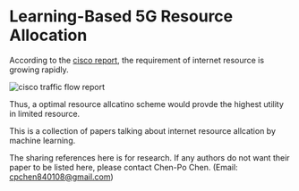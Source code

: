 # Learning-Based 5G Resource Allocation

According to the [cisco report](https://www.cisco.com/c/en/us/solutions/service-provider/visual-networking-index-vni/index.html?CAMPAIGN=MobileVNI2015&COUNTRY_SITE=us&POSITION=PR&REFERRING_SITE=SocialMedia&CREATIVE=PR+to+VNI+page&_ga=1.140386291.1192185982.1416847838#~stickynav=1), the requirement of internet resource is growing rapidly.

![cisco traffic flow report](https://www.cisco.com/c/dam/en/us/solutions/collateral/service-provider/visual-networking-index-vni/mobile-white-paper-c11-520862.doc/_jcr_content/renditions/mobile-white-paper-c11-520862_2.jpg)

Thus, a optimal resource allcatino scheme would provde the highest utility in limited resource.

This is a collection of papers talking about internet resource allcation by machine learning.

The sharing references here is for research. If any authors do not want their paper to be listed here, please contact Chen-Po Chen. (Email: cpchen840108@gmail.com)
